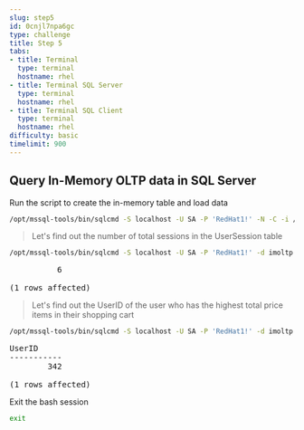 ```yaml
---
slug: step5
id: 0cnjl7npa6gc
type: challenge
title: Step 5
tabs:
- title: Terminal
  type: terminal
  hostname: rhel
- title: Terminal SQL Server
  type: terminal
  hostname: rhel
- title: Terminal SQL Client
  type: terminal
  hostname: rhel
difficulty: basic
timelimit: 900
---
```

## Query In-Memory OLTP data in SQL Server

Run the script to create the in-memory table and load data

```bash
/opt/mssql-tools/bin/sqlcmd -S localhost -U SA -P 'RedHat1!' -N -C -i /var/opt/mssql/scripts/imoltp.sql
```

> Let's find out the number of total sessions in the UserSession table

```bash
/opt/mssql-tools/bin/sqlcmd -S localhost -U SA -P 'RedHat1!' -d imoltp -N -C -Q "SELECT count(sessionID) FROM dbo.UserSession"
```

<pre class="file">
          6

(1 rows affected)
</pre>

> Let's find out the UserID of the user who has the highest total price items in their shopping cart

```bash
/opt/mssql-tools/bin/sqlcmd -S localhost -U SA -P 'RedHat1!' -d imoltp -N -C -Q "SELECT top 1 UserID FROM dbo.ShoppingCart order by TotalPrice desc"
```

<pre class="file">
UserID
-----------
        342

(1 rows affected)
</pre>

Exit the bash session

```bash
exit
```
